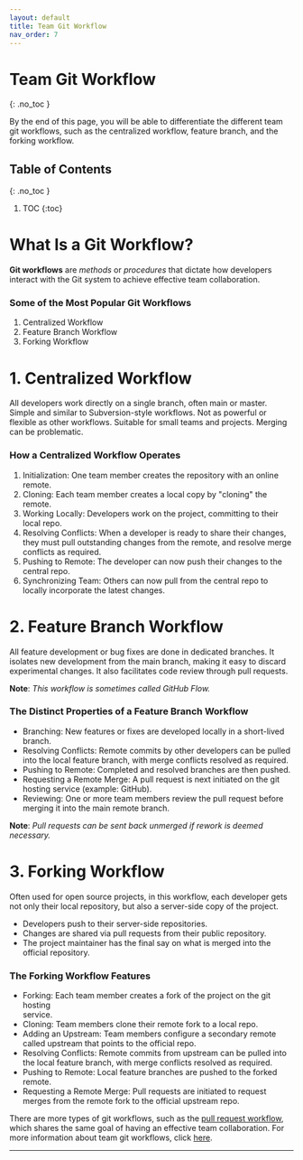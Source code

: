 ```yaml
---
layout: default
title: Team Git Workflow
nav_order: 7
---
```



<!-- prettier-ignore-start -->
# Team Git Workflow
{: .no_toc }

By the end of this page, you will be able to differentiate the different team git workflows, such as 
the centralized workflow, feature branch, and the forking workflow.

## Table of Contents
{: .no_toc }

1. TOC
{:toc}

<!-- prettier-ignore-end -->

# What Is a Git Workflow?

**Git workflows** are *methods* or *procedures* that dictate how developers interact with the
Git system to achieve effective team collaboration.

### Some of the Most Popular Git Workflows

1. Centralized Workflow
2. Feature Branch Workflow
3. Forking Workflow



# 1. Centralized Workflow

All developers work directly on a single branch, often main or master.
Simple and similar to Subversion-style workflows.
Not as powerful or flexible as other workflows.
Suitable for small teams and projects.
Merging can be problematic.



### How a Centralized Workflow Operates
1. Initialization: One team member creates the repository with an online remote.
2. Cloning: Each team member creates a local copy by "cloning" the remote.
3. Working Locally: Developers work on the project, committing to their local repo.
4. Resolving Conflicts: When a developer is ready to share their changes, they
must pull outstanding changes from the remote, and resolve merge conflicts as
required.
5. Pushing to Remote: The developer can now push their changes to the central
repo.
6. Synchronizing Team: Others can now pull from the central repo to locally
incorporate the latest changes.


# 2. Feature Branch Workflow
All feature development or bug fixes are done in dedicated branches. It
isolates new development from the main branch, making it easy to discard experimental changes.
It also facilitates code review through pull requests.

**Note**: *This workflow is sometimes called GitHub Flow.*

### The Distinct Properties of a Feature Branch Workflow
- Branching: New features or fixes are developed locally in a short-lived branch.
- Resolving Conflicts: Remote commits by other developers can be pulled into the
local feature branch, with merge conflicts resolved as required.
- Pushing to Remote: Completed and resolved branches are then pushed.
- Requesting a Remote Merge: A pull request is next initiated on the git hosting
service (example: GitHub).
- Reviewing: One or more team members review the pull request before merging it
into the main remote branch.

**Note**: *Pull requests can be sent back unmerged if rework is deemed necessary.*

# 3. Forking Workflow
Often used for open source projects, in this workflow, each developer gets not only their
local repository, but also a server-side copy of the project.
- Developers push to their server-side repositories.
- Changes are shared via pull requests from their public repository.
- The project maintainer has the final say on what is merged into the official
repository.

### The Forking Workflow Features
- Forking: Each team member creates a fork of the project on the git hosting	
service.
- Cloning: Team members clone their remote fork to a local repo.
- Adding an Upstream: Team members configure a secondary remote called
upstream that points to the official repo.
- Resolving Conflicts: Remote commits from upstream can be pulled into the
local feature branch, with merge conflicts resolved as required.
- Pushing to Remote: Local feature branches are pushed to the forked remote.
- Requesting a Remote Merge: Pull requests are initiated to request merges from
the remote fork to the official upstream repo.

There are more types of git workflows, such as the [pull request workflow], which shares the same goal of
having an effective team collaboration.
For more information about team git workflows, click [here].

----------

[here]: https://www.atlassian.com/git/tutorials/comparing-workflows
[pull request workflow]: https://medium.com/@urna.hybesis/pull-request-workflow-with-git-6-steps-guide-3858e30b5fa4


